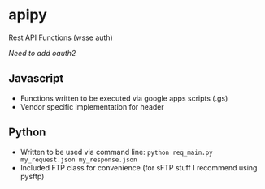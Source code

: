 # apipy
Rest API Functions (wsse auth)

*Need to add oauth2*

## Javascript
* Functions written to be executed via google apps scripts (.gs)
* Vendor specific implementation for header

## Python
* Written to be used via command line: `python req_main.py my_request.json my_response.json`
* Included FTP class for convenience (for sFTP stuff I recommend using pysftp)
